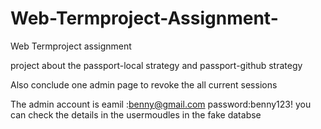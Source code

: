 # Web-Termproject-Assignment-
Web Termproject assignment 

project about the passport-local strategy and passport-github strategy


Also conclude one admin page to revoke the all current sessions


The admin account is eamil :benny@gmail.com password:benny123! you can check the details in the usermoudles in the fake databse


